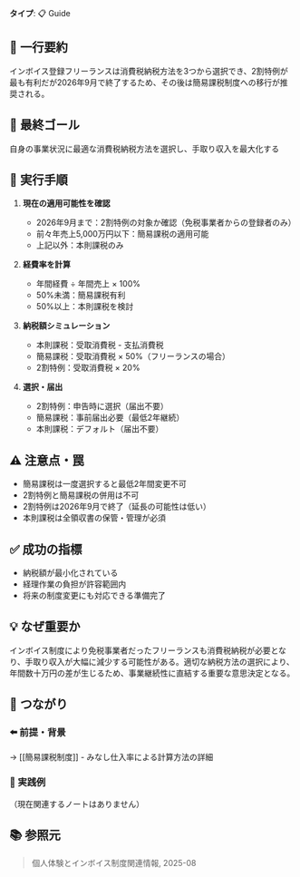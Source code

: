 **タイプ**: 📋 Guide

## 📝 一行要約
インボイス登録フリーランスは消費税納税方法を3つから選択でき、2割特例が最も有利だが2026年9月で終了するため、その後は簡易課税制度への移行が推奨される。

## 🎯 最終ゴール
自身の事業状況に最適な消費税納税方法を選択し、手取り収入を最大化する

## 🔧 実行手順
1. **現在の適用可能性を確認**
   - 2026年9月まで：2割特例の対象か確認（免税事業者からの登録者のみ）
   - 前々年売上5,000万円以下：簡易課税の適用可能
   - 上記以外：本則課税のみ

2. **経費率を計算**
   - 年間経費 ÷ 年間売上 × 100%
   - 50%未満：簡易課税有利
   - 50%以上：本則課税を検討

3. **納税額シミュレーション**
   - 本則課税：受取消費税 - 支払消費税
   - 簡易課税：受取消費税 × 50%（フリーランスの場合）
   - 2割特例：受取消費税 × 20%

4. **選択・届出**
   - 2割特例：申告時に選択（届出不要）
   - 簡易課税：事前届出必要（最低2年継続）
   - 本則課税：デフォルト（届出不要）

## ⚠️ 注意点・罠
- 簡易課税は一度選択すると最低2年間変更不可
- 2割特例と簡易課税の併用は不可
- 2割特例は2026年9月で終了（延長の可能性は低い）
- 本則課税は全領収書の保管・管理が必須

## ✅ 成功の指標
- 納税額が最小化されている
- 経理作業の負担が許容範囲内
- 将来の制度変更にも対応できる準備完了

## 💡 なぜ重要か
インボイス制度により免税事業者だったフリーランスも消費税納税が必要となり、手取り収入が大幅に減少する可能性がある。適切な納税方法の選択により、年間数十万円の差が生じるため、事業継続性に直結する重要な意思決定となる。

## 🔗 つながり
### ⬅️ 前提・背景
→ [[簡易課税制度]] - みなし仕入率による計算方法の詳細

### 🎯 実践例
（現在関連するノートはありません）

## 📚 参照元
> 個人体験とインボイス制度関連情報, 2025-08
